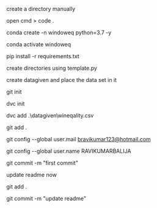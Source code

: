 create a directory manually

open cmd > code .

conda create -n windoweq python=3.7 -y

conda activate windoweq

pip install -r requirements.txt

create directories using template.py

create datagiven and place the data set in it

git init

dvc init

dvc add .\datagiven\wineqality.csv

git add .

git config --global user.mail bravikumar123@hotmail.com

git config --global user.name RAVIKUMARBALIJA

git commit -m "first commit"

update readme now

git add .

git commit -m "update readme"